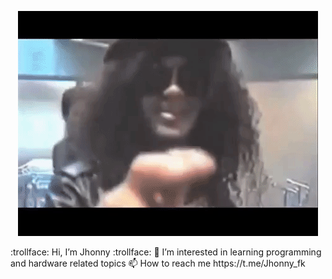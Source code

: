 <p align="center"> <img src="giphy.gif" alt="me!"/></p>
 :trollface: Hi, I’m Jhonny :trollface:
👀 I’m interested in learning programming and hardware related topics
📫 How to reach me https://t.me/Jhonny_fk
